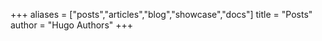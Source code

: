 +++
aliases = ["posts","articles","blog","showcase","docs"]
title = "Posts"
author = "Hugo Authors"
+++
